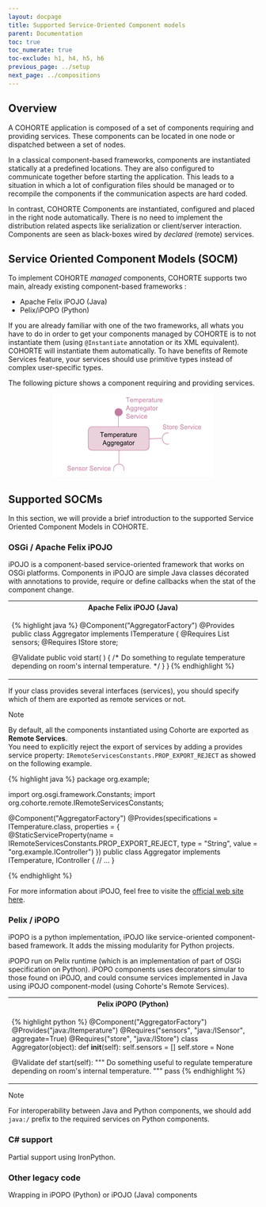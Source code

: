 ```yaml
---
layout: docpage
title: Supported Service-Oriented Component models
parent: Documentation
toc: true
toc_numerate: true
toc-exclude: h1, h4, h5, h6
previous_page: ../setup
next_page: ../compositions
---
```


## Overview

A COHORTE application is composed of a set of components requiring and providing services. These components can be located in one node or dispatched between a set of nodes.

In a classical component-based frameworks, components are instantiated statically at a predefined locations. They are also configured to communicate together before starting the application. This leads to a situation in which a lot of configuration files should be managed or to recompile the components if the communication aspects are hard coded.

In contrast, COHORTE Components are instantiated, configured and placed in the right node automatically. There is no need to implement the distribution related aspects like serialization or client/server interaction. Components are seen as black-boxes wired by *declared* (remote) services. 

<!-- 

To understand how COHORTE components could be implemented in different languages and could be distributed in different nodes, the following picture provides some insights about the underlying architecture of COHORTE and its main technologies.

![Main Modules](components-img-1.png)

## Cohorte Isolates

What is ? Service Oriented Runtime

OSGi specification 

Java and Python Implementations

-->

## Service Oriented Component Models (SOCM)

To implement COHORTE *managed* components, COHORTE supports two main, already existing component-based frameworks : 

 * Apache Felix iPOJO (Java)
 * Pelix/iPOPO (Python)

If you are already familiar with one of the two frameworks, all whats you have to do in order to get your components managed by COHORTE is to not instantiate them (using `@Instantiate` annotation or its XML equivalent). COHORTE will instantiate them automatically. To have benefits of Remote Services feature, your services should use primitive types instead of complex user-specific types. 

The following picture shows a component requiring and providing services.

<p style="text-align:center;">
  <img src="components-img-2.png"/>
</p>


## Supported SOCMs

In this section, we will provide a brief introduction to the supported Service Oriented Component Models in COHORTE.

### OSGi / Apache Felix iPOJO

iPOJO is a component-based service-oriented framework that works on OSGi platforms. Components in iPOJO are simple Java classes décorated with annotations to provide, require or define callbacks when the stat of the component change. 

<table class="table table-striped table-condensed">
<tr><th>Apache Felix iPOJO (Java) </th></tr>
<tr><td>

{% highlight java %}
@Component("AggregatorFactory")
@Provides
public class Aggregator implements ITemperature {
  @Requires List<ISensor> sensors;
  @Requires IStore store;

  @Validate public void start( ) {
  /* Do something to regulate 
  temperature depending on room's 
  internal temperature. */
  }
}
{% endhighlight %}

</td></tr>
</table>

If your class provides several interfaces (services), you should specify which of them are exported as remote services or not.

<div class="note">
<span class="note-title">Note</span>
<p class="note-content">
By default, all the components instantiated using Cohorte are exported as <b>Remote Services</b>.<br/>
You need to explicitly reject the export of services by adding a provides service property:  <code>IRemoteServicesConstants.PROP_EXPORT_REJECT</code> as showed on the following example.
</p>
</div>

{% highlight java %}
package org.example;

import org.osgi.framework.Constants;
import org.cohorte.remote.IRemoteServicesConstants;

@Component("AggregatorFactory")
@Provides(specifications = ITemperature.class, properties = {        
        @StaticServiceProperty(name = IRemoteServicesConstants.PROP_EXPORT_REJECT,
                type = "String",
                value = "org.example.IController") })
public class Aggregator implements ITemperature, IController {
  // ...
}

{% endhighlight %}

For more information about iPOJO, feel free to visite the [official web site here](http://felix.apache.org/documentation/subprojects/apache-felix-ipojo.html).

### Pelix / iPOPO 

iPOPO is a python implementation, iPOJO like service-oriented component-based framework. It adds the missing modularity for Python projects. 

iPOPO run on Pelix runtime (which is an implementation of part of OSGi specification on Python). iPOPO components uses decorators simular to those found on iPOJO, and could consume services implemented in Java using iPOJO component-model (using Cohorte's Remote Services).  

<table class="table table-striped table-condensed">
<tr><th>Pelix iPOPO (Python) </th></tr>
<tr><td>
	
{% highlight python %}
@Component("AggregatorFactory")
@Provides("java:/Itemperature")
@Requires("sensors", "java:/ISensor", aggregate=True)
@Requires("store", "java:/IStore")
class Aggregator(object):
  def __init__(self):
    self.sensors = []
    self.store = None

  @Validate 
  def start(self): 
    """
    Do something useful to regulate 
    temperature depending on room's
    internal temperature.
    """
    pass
{% endhighlight %}

</td></tr>
</table>


<div class="note">
<span class="note-title">Note</span>
<p class="note-content">
For interoperability between Java and Python components, we should add <code>java:/</code> prefix to the required services on Python components.
</p>
</div>

### C# support

Partial support using IronPython.

### Other legacy code

Wrapping in iPOPO (Python) or iPOJO (Java) components
